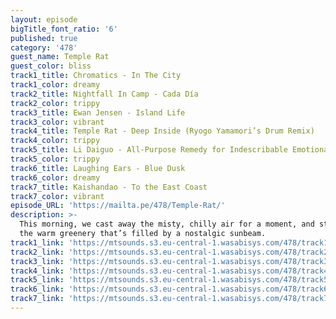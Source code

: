 ```yaml
---
layout: episode
bigTitle_font_ratio: '6'
published: true
category: '478'
guest_name: Temple Rat
guest_color: bliss
track1_title: Chromatics - In The City
track1_color: dreamy
track2_title: Nightfall In Camp - Cada Día
track2_color: trippy
track3_title: Ewan Jensen - Island Life
track3_color: vibrant
track4_title: Temple Rat - Deep Inside (Ryogo Yamamori’s Drum Remix)
track4_color: trippy
track5_title: Li Daiguo - All-Purpose Remedy for Indescribable Emotional Discomfort
track5_color: trippy
track6_title: Laughing Ears - Blue Dusk
track6_color: dreamy
track7_title: Kaishandao - To the East Coast
track7_color: vibrant
episode_URL: 'https://mailta.pe/478/Temple-Rat/'
description: >-
  This morning, we cast away the misty, chilly air for a moment, and step inside
  the warm greenery that’s filled by a nostalgic sunbeam.
track1_link: 'https://mtsounds.s3.eu-central-1.wasabisys.com/478/track1.mp3'
track2_link: 'https://mtsounds.s3.eu-central-1.wasabisys.com/478/track2.mp3'
track3_link: 'https://mtsounds.s3.eu-central-1.wasabisys.com/478/track3.mp3'
track4_link: 'https://mtsounds.s3.eu-central-1.wasabisys.com/478/track4.mp3'
track5_link: 'https://mtsounds.s3.eu-central-1.wasabisys.com/478/track5.mp3'
track6_link: 'https://mtsounds.s3.eu-central-1.wasabisys.com/478/track6.mp3'
track7_link: 'https://mtsounds.s3.eu-central-1.wasabisys.com/478/track7.mp3'
---
```

